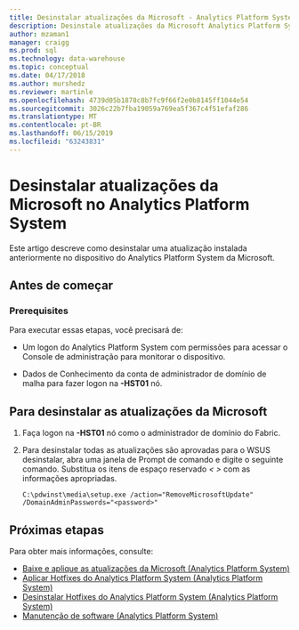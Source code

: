 ```yaml
---
title: Desinstalar atualizações da Microsoft - Analytics Platform System | Microsoft Docs"
description: Desinstale atualizações da Microsoft Analytics Platform System (APS).
author: mzaman1
manager: craigg
ms.prod: sql
ms.technology: data-warehouse
ms.topic: conceptual
ms.date: 04/17/2018
ms.author: murshedz
ms.reviewer: martinle
ms.openlocfilehash: 4739d05b1878c8b7fc9f66f2e0b8145ff1044e54
ms.sourcegitcommit: 3026c22b7fba19059a769ea5f367c4f51efaf286
ms.translationtype: MT
ms.contentlocale: pt-BR
ms.lasthandoff: 06/15/2019
ms.locfileid: "63243831"
---
```

# <a name="uninstall-microsoft-updates-in-analytics-platform-system"></a>Desinstalar atualizações da Microsoft no Analytics Platform System
Este artigo descreve como desinstalar uma atualização instalada anteriormente no dispositivo do Analytics Platform System da Microsoft.  
  
## <a name="before-you-begin"></a>Antes de começar  
  
### <a name="prerequisites"></a>Prerequisites  
Para executar essas etapas, você precisará de:  
  
-   Um logon do Analytics Platform System com permissões para acessar o Console de administração para monitorar o dispositivo.  
  
-   Dados de Conhecimento da conta de administrador de domínio de malha para fazer logon na <em> <Fabric Domain> </em> **-HST01** nó.  
  
## <a name="HowToUninstallMSFT"></a>Para desinstalar as atualizações da Microsoft  
  
1.  Faça logon na <em> <Fabric Domain> </em> **-HST01** nó como o administrador de domínio do Fabric.  
  
2.  Para desinstalar todas as atualizações são aprovadas para o WSUS desinstalar, abra uma janela de Prompt de comando e digite o seguinte comando. Substitua os itens de espaço reservado *< >* com as informações apropriadas.  
  
    ```  
    C:\pdwinst\media\setup.exe /action="RemoveMicrosoftUpdate" /DomainAdminPasswords="<password>"  
    ```  
  
## <a name="next-steps"></a>Próximas etapas
Para obter mais informações, consulte:
- [Baixe e aplique as atualizações da Microsoft &#40;Analytics Platform System&#41;](download-and-apply-microsoft-updates.md) 
- [Aplicar Hotfixes do Analytics Platform System &#40;Analytics Platform System&#41;](apply-analytics-platform-system-hotfixes.md)  
- [Desinstalar Hotfixes do Analytics Platform System &#40;Analytics Platform System&#41;](uninstall-analytics-platform-system-hotfixes.md)  
- [Manutenção de software &#40;Analytics Platform System&#41;](software-servicing.md)  
  
